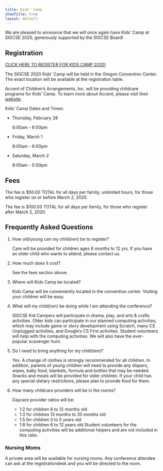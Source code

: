 ```yaml
---
title: Kids' Camp
showTitle: true
layout: default
---
```


We are pleased to announce that we will once again have Kids’ Camp at
SIGCSE 2020, generously supported by the SIGCSE Board!

## Registration

<div class="alert alert-success text-center">
<span class="glyphicon glyphicon-ok" aria-hidden="true"></span> <a href="http://www.accentregister.com/register/sigcse20">CLICK HERE TO REGISTER FOR KIDS CAMP 2020!</a>
</div>

The SIGCSE 2020 Kids’ Camp will be held in the Oregon Convention Center. The exact location will be available at the registration table.

Accent of Children’s Arrangements, Inc. will be providing childcare programs for Kids’ Camp. To learn more about Accent, please visit their [website](http://www.accentoca.com/).

Kids’ Camp Dates and Times:

* Thursday, February 28

    8:00am - 6:00pm

* Friday, March 1

    8:00am - 6:00pm

* Saturday, March 2

    8:00am - 5:00pm

## Fees

The fee is $50.00 TOTAL for all days per family; unlimited hours, for those who register on or before March 2, 2020.

The fee is $100.00 TOTAL for all days per family, for those who register after March 2, 2020.

<!-- ## Kids' Camp Theme

The theme for this year's activities is has yet to be determined.
-->

<!--The camp organizers are developing the activities for this year's event
around the theme of **Superheroes**.-->

## Frequently Asked Questions

1.  How old/young can my child(ren) be to register?

    Care will be provided for children ages 6 months to 12 yrs. If you have an older child who wants to attend, please contact us.

2.  How much does it cost?

    See the fees section above.

3.  Where will Kids Camp be located?

    Kids Camp will be conveniently located in the convention center. Visiting your children will be easy.

4.  What will my child(ren) be doing while I am attending the conference?

    SIGCSE Kid Campers will participate in drama, play, and arts & crafts activities. Older kids can participate in our planned computing activities, which may include game or story development using Scratch, many CS Unplugged activities, and Google’s CS First activities. Student volunteers will help with the computing activities. We will also have the ever-popular scavenger hunt.

5.  Do I need to bring anything for my child(ren)?

    Yes. A change of clothes is strongly recommended for all children. In addition, parents of young children will need to provide any diapers, wipes, baby food, blankets, formula and bottles that may be needed. Snacks and meals will be provided for older children. If your child has any special dietary restrictions, please plan to provide food for them.

6.  How many childcare providers will be in the rooms?

    Daycare provider ratios will be:
    - 1:2 for children 6 to 12 months old
    - 1:3 for children 13 months to 35 months old
    - 1:5 for children 3 to 5 years old
    - 1:8 for children 6 to 12 years old
    Student volunteers for the computing activities will be additional helpers and are not included in this ratio.

### Nursing Moms

A private area will be available for nursing moms. Any conference attendee can ask at the registrationdesk and you will be directed to the room. 
